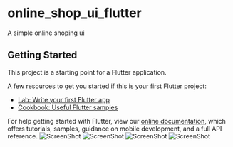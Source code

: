 # online_shop_ui_flutter

A simple online shoping ui

## Getting Started

This project is a starting point for a Flutter application.

A few resources to get you started if this is your first Flutter project:

- [Lab: Write your first Flutter app](https://flutter.dev/docs/get-started/codelab)
- [Cookbook: Useful Flutter samples](https://flutter.dev/docs/cookbook)

For help getting started with Flutter, view our
[online documentation](https://flutter.dev/docs), which offers tutorials,
samples, guidance on mobile development, and a full API reference.
![ScreenShot](https://raw.github.com/codebysanjay/Online_Shopping_UI/master/Screenshot_1.png)
![ScreenShot](https://raw.github.com/codebysanjay/Online_Shopping_UI/master/Screenshot_2.png)
![ScreenShot](https://raw.github.com/codebysanjay/Online_Shopping_UI/master/Screenshot_3.png)
![ScreenShot](https://raw.github.com/codebysanjay/Online_Shopping_UI/master/Screenshot_4.png)
